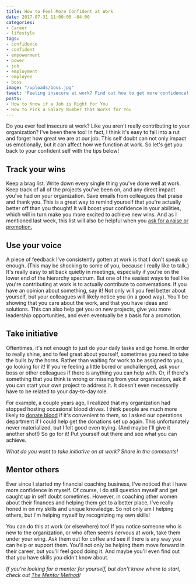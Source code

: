 ```yaml
---
title: How to Feel More Confident at Work
date: 2017-07-31 11:00:00 -04:00
categories:
- Career
- lifestyle
tags:
- confidence
- confident
- empowerment
- power
- job
- employment
- employee
- boss
image: "/uploads/boss.jpg"
tweet: 'Feeling insecure at work? Find out how to get more confidence! #boss #career'
posts:
- How to Know if a Job is Right for You
- How to Pick a Salary Number that Works for You
---
```


Do you ever feel insecure at work? Like you aren't really contributing to your organization? I've been there too! In fact, I think it's easy to fall into a rut and forget how great we are at our job. This self doubt can not only impact us emotionally, but it can affect how we function at work. So let's get you back to your confident self with the tips below!

## Track your wins

Keep a brag list. Write down every single thing you've done well at work. Keep track of all of the projects you've been on, and any direct impact you've had on your organization. Save emails from colleagues that praise and thank you. This is a great way to remind yourself that you're actually better off than you thought! It will boost your confidence in your abilities, which will in turn make you more excited to achieve new wins. And as I mentioned last week, this list will also be helpful when you [ask for a raise or promotion.](www.maggiegermano.com/blog/how-to-ask-for-a-raise/)

## Use your voice

A piece of feedback I've consistently gotten at work is that I don't speak up enough. (This may be shocking to some of you, because I really like to talk.) It's really easy to sit back quietly in meetings, especially if you're on the lower end of the hierarchy spectrum. But one of the easiest ways to feel like you're contributing at work is to actually contribute to conversations. If you have an opinion about something, say it! Not only will you feel better about yourself, but your colleagues will likely notice you (in a good way). You'll be showing that you care about the work, and that you have ideas and solutions. This can also help get you on new projects, give you more leadership opportunities, and even eventually be a basis for a promotion.

## Take initiative

Oftentimes, it's not enough to just do your daily tasks and go home. In order to really shine, and to feel great about yourself, sometimes you need to take the bulls by the horns. Rather than waiting for work to be assigned to you, go looking for it! If you're feeling a little bored or unchallenged, ask your boss or other colleagues if there is anything you can help with. Or, if there's something that you think is wrong or missing from your organization, ask if you can start your own project to address it. It doesn't even necessarily have to be related to your day-to-day role. 

For example, a couple years ago, I realized that my organization had stopped hosting occasional blood drives. I think people are much more likely to [donate blood](http://www.redcross.org/give-blood) if it's convenient to them, so I asked our operations department if I could help get the donations set up again. This unfortunately never materialized, but I felt good even trying. (And maybe I'll give it another shot!) So go for it! Put yourself out there and see what you can achieve.

*What do you want to take initiative on at work? Share in the comments!*

## Mentor others

Ever since I started my financial coaching business, I've noticed that I have more confidence in myself. Of course, I do still question myself and get caught up in self doubt sometimes. However, in coaching other women about their finances and helping them get to a better place, I've really honed in on my skills and unique knowledge. So not only am I helping others, but I'm helping myself by recognizing my own skills!

You can do this at work (or elsewhere) too! If you notice someone who is new to the organization, or who often seems nervous at work, take them under your wing. Ask them out for coffee and see if there is any way you can help or support them. You'll not only be helping them move forward in their career, but you'll feel good doing it. And maybe you'll even find out that you have skills you didn't know about.

*If you're looking for a mentor for yourself, but don't know where to start, check out [The Mentor Method](http://www.thementormethod.com/)!*